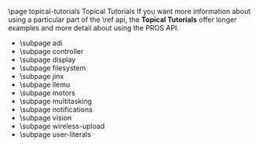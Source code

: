 \page topical-tutorials Topical Tutorials
If you want more information about using a particular part of the \ref api, the **Topical Tutorials** offer longer examples
and more detail about using the PROS API.

- \subpage adi
- \subpage controller
- \subpage display
- \subpage filesystem
- \subpage jinx
- \subpage llemu
- \subpage motors
- \subpage multitasking
- \subpage notifications
- \subpage vision
- \subpage wireless-upload
- \subpage user-literals
